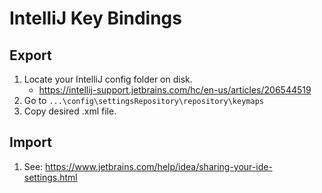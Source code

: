# IntelliJ Key Bindings

## Export

1. Locate your IntelliJ config folder on disk.
   * <https://intellij-support.jetbrains.com/hc/en-us/articles/206544519>
1. Go to `...\config\settingsRepository\repository\keymaps`
1. Copy desired .xml file.

## Import

1. See: <https://www.jetbrains.com/help/idea/sharing-your-ide-settings.html>
